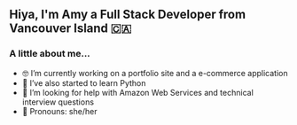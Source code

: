 ## Hiya, I'm Amy a Full Stack Developer from Vancouver Island 🇨🇦


### A little about me...
- 🤓 I’m currently working on a portfolio site and a e-commerce application
- 🌱 I’ve also started to learn Python
- 💭 I’m looking for help with Amazon Web Services and technical interview questions
- 🦋 Pronouns: she/her
